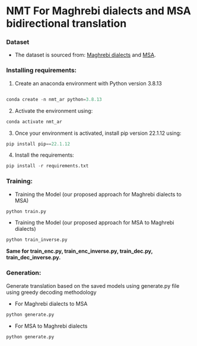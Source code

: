# NMT For Maghrebi dialects and MSA bidirectional translation

### Dataset
- The dataset is sourced from: [Maghrebi dialects](https://github.com/laith85/Transformer_NMT_AD/blob/main/North_Africa%20_Dialect.txt) and
  [MSA](https://github.com/laith85/Transformer_NMT_AD/blob/main/MSA_For_North_Africa_Dialects.txt).

### Installing requirements:
1) Create an anaconda environment with Python version 3.8.13

```python

conda create -n nmt_ar python=3.8.13
```
2) Activate the environment using:
```python
conda activate nmt_ar
```
3) Once your environment is activated, install pip version 22.1.12 using:
```python
pip install pip==22.1.12
```
4) Install the requirements:
```python
pip install -r requirements.txt
```
### Training:
- Training the Model (our proposed approach for Maghrebi dialects to MSA)

```python
python train.py
```
- Training the Model (our proposed approach for MSA to Maghrebi dialects)

```python
python train_inverse.py
```
**Same for train_enc.py, train_enc_inverse.py, train_dec.py, train_dec_inverse.py.**

### Generation:

Generate translation based on the saved models using generate.py file using greedy decoding methodology

- For Maghrebi dialects to MSA
```python
python generate.py
```

- For MSA to Maghrebi dialects
```python
python generate.py
```

